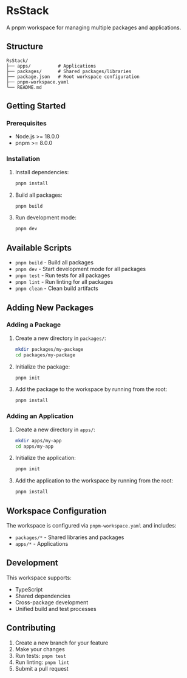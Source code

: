 # RsStack

A pnpm workspace for managing multiple packages and applications.

## Structure

```
RsStack/
├── apps/          # Applications
├── packages/      # Shared packages/libraries
├── package.json   # Root workspace configuration
├── pnpm-workspace.yaml
└── README.md
```

## Getting Started

### Prerequisites

- Node.js >= 18.0.0
- pnpm >= 8.0.0

### Installation

1. Install dependencies:
   ```bash
   pnpm install
   ```

2. Build all packages:
   ```bash
   pnpm build
   ```

3. Run development mode:
   ```bash
   pnpm dev
   ```

## Available Scripts

- `pnpm build` - Build all packages
- `pnpm dev` - Start development mode for all packages
- `pnpm test` - Run tests for all packages
- `pnpm lint` - Run linting for all packages
- `pnpm clean` - Clean build artifacts

## Adding New Packages

### Adding a Package

1. Create a new directory in `packages/`:
   ```bash
   mkdir packages/my-package
   cd packages/my-package
   ```

2. Initialize the package:
   ```bash
   pnpm init
   ```

3. Add the package to the workspace by running from the root:
   ```bash
   pnpm install
   ```

### Adding an Application

1. Create a new directory in `apps/`:
   ```bash
   mkdir apps/my-app
   cd apps/my-app
   ```

2. Initialize the application:
   ```bash
   pnpm init
   ```

3. Add the application to the workspace by running from the root:
   ```bash
   pnpm install
   ```

## Workspace Configuration

The workspace is configured via `pnpm-workspace.yaml` and includes:

- `packages/*` - Shared libraries and packages
- `apps/*` - Applications

## Development

This workspace supports:
- TypeScript
- Shared dependencies
- Cross-package development
- Unified build and test processes

## Contributing

1. Create a new branch for your feature
2. Make your changes
3. Run tests: `pnpm test`
4. Run linting: `pnpm lint`
5. Submit a pull request 